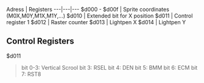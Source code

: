 Adress | Registers
---|---|---
$d000 - $d00f | Sprite coordinates (M0X,M0Y,M1X,M1Y,...)
$d010 | Extended bit for X position
$d011 | Control register 1
$d012 | Raster counter
$d013 | Lightpen X
$d014 | Lightpen Y

## Control Registers

$d011

> bit 0-3: Vertical Scrool
> bit 3: RSEL
> bit 4: DEN
> bit 5: BMM
> bit 6: ECM
> bit 7: RST8
